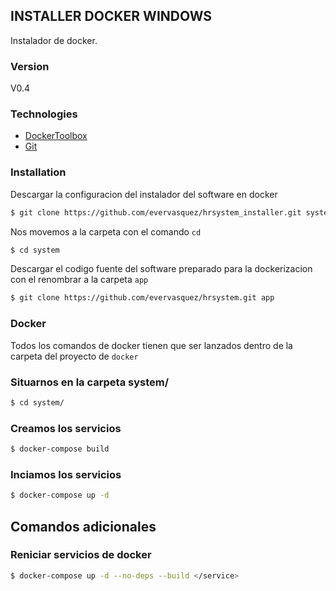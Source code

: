 ## INSTALLER DOCKER WINDOWS
Instalador de docker.

### Version
V0.4

### Technologies

* [DockerToolbox](https://drive.google.com/file/d/1ebWirBtiEBDf7JVL4utbmAH9ktqH0j8y/view?usp=sharing)
* [Git](https://git-scm.com)

### Installation
Descargar la configuracion del instalador del software en docker
```sh
$ git clone https://github.com/evervasquez/hrsystem_installer.git system
```
Nos movemos a la carpeta con el comando ```cd```

```sh
$ cd system
```

Descargar el codigo fuente del software preparado para la dockerizacion con el renombrar a la carpeta ``app``

```sh
$ git clone https://github.com/evervasquez/hrsystem.git app
```

### Docker
Todos los comandos de docker tienen que ser lanzados dentro de la carpeta del proyecto de `docker`

### Situarnos en la carpeta system/
```sh
$ cd system/
```

### Creamos los servicios
```sh
$ docker-compose build
```

### Inciamos los servicios
```sh
$ docker-compose up -d
```


## Comandos adicionales


### Reniciar servicios de docker
```sh
$ docker-compose up -d --no-deps --build </service>
```
